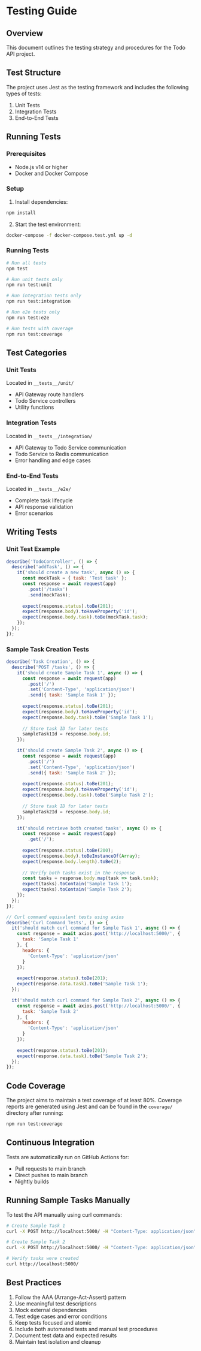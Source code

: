 # Testing Guide

## Overview
This document outlines the testing strategy and procedures for the Todo API project.

## Test Structure
The project uses Jest as the testing framework and includes the following types of tests:

1. Unit Tests
2. Integration Tests
3. End-to-End Tests

## Running Tests

### Prerequisites
- Node.js v14 or higher
- Docker and Docker Compose

### Setup
1. Install dependencies:
```bash
npm install
```

2. Start the test environment:
```bash
docker-compose -f docker-compose.test.yml up -d
```

### Running Tests
```bash
# Run all tests
npm test

# Run unit tests only
npm run test:unit

# Run integration tests only
npm run test:integration

# Run e2e tests only
npm run test:e2e

# Run tests with coverage
npm run test:coverage
```

## Test Categories

### Unit Tests
Located in `__tests__/unit/`
- API Gateway route handlers
- Todo Service controllers
- Utility functions

### Integration Tests
Located in `__tests__/integration/`
- API Gateway to Todo Service communication
- Todo Service to Redis communication
- Error handling and edge cases

### End-to-End Tests
Located in `__tests__/e2e/`
- Complete task lifecycle
- API response validation
- Error scenarios

## Writing Tests

### Unit Test Example
```javascript
describe('TodoController', () => {
  describe('addTask', () => {
    it('should create a new task', async () => {
      const mockTask = { task: 'Test task' };
      const response = await request(app)
        .post('/tasks')
        .send(mockTask);
      
      expect(response.status).toBe(201);
      expect(response.body).toHaveProperty('id');
      expect(response.body.task).toBe(mockTask.task);
    });
  });
});
```

### Sample Task Creation Tests
```javascript
describe('Task Creation', () => {
  describe('POST /tasks', () => {
    it('should create Sample Task 1', async () => {
      const response = await request(app)
        .post('/')
        .set('Content-Type', 'application/json')
        .send({ task: 'Sample Task 1' });
      
      expect(response.status).toBe(201);
      expect(response.body).toHaveProperty('id');
      expect(response.body.task).toBe('Sample Task 1');
      
      // Store task ID for later tests
      sampleTask1Id = response.body.id;
    });

    it('should create Sample Task 2', async () => {
      const response = await request(app)
        .post('/')
        .set('Content-Type', 'application/json')
        .send({ task: 'Sample Task 2' });
      
      expect(response.status).toBe(201);
      expect(response.body).toHaveProperty('id');
      expect(response.body.task).toBe('Sample Task 2');
      
      // Store task ID for later tests
      sampleTask2Id = response.body.id;
    });

    it('should retrieve both created tasks', async () => {
      const response = await request(app)
        .get('/');
      
      expect(response.status).toBe(200);
      expect(response.body).toBeInstanceOf(Array);
      expect(response.body.length).toBe(2);
      
      // Verify both tasks exist in the response
      const tasks = response.body.map(task => task.task);
      expect(tasks).toContain('Sample Task 1');
      expect(tasks).toContain('Sample Task 2');
    });
  });
});

// Curl command equivalent tests using axios
describe('Curl Command Tests', () => {
  it('should match curl command for Sample Task 1', async () => {
    const response = await axios.post('http://localhost:5000/', {
      task: 'Sample Task 1'
    }, {
      headers: {
        'Content-Type': 'application/json'
      }
    });
    
    expect(response.status).toBe(201);
    expect(response.data.task).toBe('Sample Task 1');
  });

  it('should match curl command for Sample Task 2', async () => {
    const response = await axios.post('http://localhost:5000/', {
      task: 'Sample Task 2'
    }, {
      headers: {
        'Content-Type': 'application/json'
      }
    });
    
    expect(response.status).toBe(201);
    expect(response.data.task).toBe('Sample Task 2');
  });
});
```

## Code Coverage
The project aims to maintain a test coverage of at least 80%. Coverage reports are generated using Jest and can be found in the `coverage/` directory after running:
```bash
npm run test:coverage
```

## Continuous Integration
Tests are automatically run on GitHub Actions for:
- Pull requests to main branch
- Direct pushes to main branch
- Nightly builds

## Running Sample Tasks Manually
To test the API manually using curl commands:

```bash
# Create Sample Task 1
curl -X POST http://localhost:5000/ -H "Content-Type: application/json" -d '{"task": "Sample Task 1"}'

# Create Sample Task 2
curl -X POST http://localhost:5000/ -H "Content-Type: application/json" -d '{"task": "Sample Task 2"}'

# Verify tasks were created
curl http://localhost:5000/
```

## Best Practices
1. Follow the AAA (Arrange-Act-Assert) pattern
2. Use meaningful test descriptions
3. Mock external dependencies
4. Test edge cases and error conditions
5. Keep tests focused and atomic
6. Include both automated tests and manual test procedures
7. Document test data and expected results
8. Maintain test isolation and cleanup
